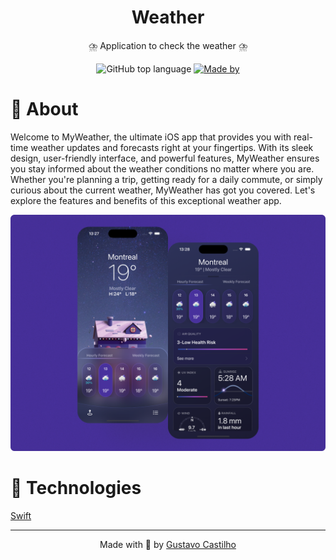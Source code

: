 <div align="center">
<h1>Weather</h1>
<p>⛈️ Application to check the weather ⛈️</p>
<p>
    <img alt="GitHub top language" src="https://img.shields.io/github/languages/top/GusttavoCastilho/Weather-IOS-App?color=%232196F3">
    <a href="https://www.linkedin.com/in/gustavo-castilho-914a621b4/" target="_blank" rel="noopener noreferrer">
      <img alt="Made by" src="https://img.shields.io/badge/made%20by-Gustavo%20Castilho-%232196F3">
    </a> 
  </p>
</div>

<div>
<h1>📃 About</h1>
<p>
Welcome to MyWeather, the ultimate iOS app that provides you with real-time weather updates and forecasts right at your fingertips. With its sleek design, user-friendly interface, and powerful features, MyWeather ensures you stay informed about the weather conditions no matter where you are. Whether you're planning a trip, getting ready for a daily commute, or simply curious about the current weather, MyWeather has got you covered. Let's explore the features and benefits of this exceptional weather app.
</p>
<img src="./.github/cover.png" />

<h1>🚀 Technologies</h1>
<a href="https://docs.swift.org/swift-book/">Swift</a>
</div>

<hr />
<p align="center">Made with 💜 by <a href="https://www.linkedin.com/in/gustavo-castilho-914a621b4/">Gustavo Castilho</a><p>